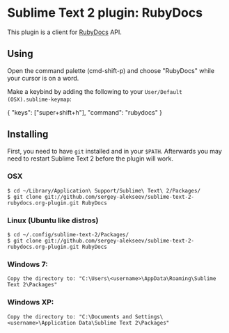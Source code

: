 # Sublime Text 2 plugin: RubyDocs

This plugin is a client for [RubyDocs](http://rubydocs.org/) API.

## Using

Open the command palette (cmd-shift-p) and choose "RubyDocs" while your cursor is on a word.

Make a keybind by adding the following to your `User/Default (OSX).sublime-keymap`:

  { "keys": ["super+shift+h"], "command": "rubydocs" }

## Installing

First, you need to have `git` installed and in your `$PATH`.
Afterwards you may need to restart Sublime Text 2 before the plugin will work.

### OSX

    $ cd ~/Library/Application\ Support/Sublime\ Text\ 2/Packages/
    $ git clone git://github.com/sergey-alekseev/sublime-text-2-rubydocs.org-plugin.git RubyDocs

### Linux (Ubuntu like distros)

    $ cd ~/.config/sublime-text-2/Packages/
    $ git clone git://github.com/sergey-alekseev/sublime-text-2-rubydocs.org-plugin.git RubyDocs

### Windows 7:

    Copy the directory to: "C:\Users\<username>\AppData\Roaming\Sublime Text 2\Packages"

### Windows XP:

    Copy the directory to: "C:\Documents and Settings\<username>\Application Data\Sublime Text 2\Packages"
